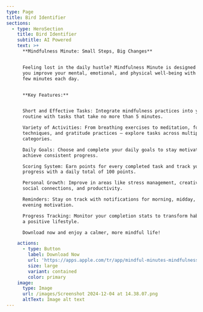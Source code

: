 ```yaml
---
type: Page
title: Bird Identifier
sections:
  - type: HeroSection
    title: Bird Identifier
    subtitle: AI Powered
    text: >+
      **Mindfulness Minute: Small Steps, Big Changes**


      Feeling lost in the daily hustle? Mindfulness Minute is designed to help
      you improve your mental, emotional, and physical well-being with just a
      few minutes each day.


      **Key Features:**


      Short and Effective Tasks: Integrate mindfulness practices into your daily
      routine with tasks that take no more than 5 minutes.

      Variety of Activities: From breathing exercises to meditation, focus
      techniques, and gratitude practices – explore tasks across multiple
      categories.

      Daily Goals: Choose and complete your daily goals to stay motivated and
      achieve consistent progress.

      Scoring System: Earn points for every completed task and track your
      progress with a daily total of 100 points.

      Personal Growth: Improve in areas like stress management, creativity,
      social connections, and productivity.

      Reminders: Stay on track with notifications for morning, midday, and
      evening motivation.

      Progress Tracking: Monitor your completion stats to transform habits into
      a positive lifestyle.

      Download now and enjoy a calmer, more mindful life!

    actions:
      - type: Button
        label: Download Now
        url: 'https://apps.apple.com/tr/app/mindful-minutes-mindfulness/id6737522844'
        size: large
        variant: contained
        color: primary
    image:
      type: Image
      url: /images/Screenshot 2024-12-04 at 14.38.07.png
      altText: Image alt text
---
```

